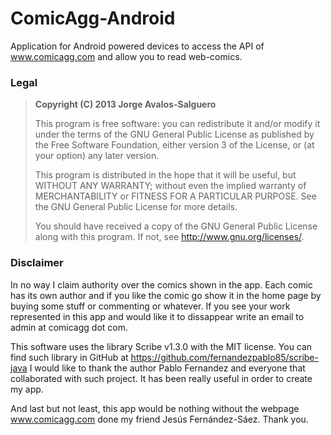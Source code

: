 # ComicAgg-Android
Application for Android powered devices to access the API of www.comicagg.com and allow you to read web-comics.

### Legal
> __Copyright (C) 2013  Jorge Avalos-Salguero__
>
>  This program is free software: you can redistribute it and/or modify
>  it under the terms of the GNU General Public License as published by
>  the Free Software Foundation, either version 3 of the License, or
>  (at your option) any later version.
>
>  This program is distributed in the hope that it will be useful,
>  but WITHOUT ANY WARRANTY; without even the implied warranty of
>  MERCHANTABILITY or FITNESS FOR A PARTICULAR PURPOSE.  See the
>  GNU General Public License for more details.
>
>  You should have received a copy of the GNU General Public License
>  along with this program.  If not, see <http://www.gnu.org/licenses/>.
>

### Disclaimer
In no way I claim authority over the comics shown in the app. Each comic has its own author and if you like the comic go show it in the home page by buying some stuff or commenting or whatever. If you see your work represented in this app and would like it to dissappear write an email to admin at comicagg dot com.

This software uses the library Scribe v1.3.0 with the MIT license. You can find such library in GitHub at https://github.com/fernandezpablo85/scribe-java I would like to thank the author Pablo Fernandez and everyone that collaborated with such project. It has been really useful in order to create my app.

And last but not least, this app would be nothing without the webpage www.comicagg.com done my friend Jesús Fernández-Sáez. Thank you.